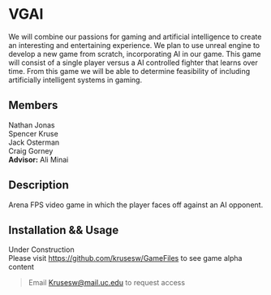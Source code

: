 # VGAI
We will combine our passions for gaming and artificial intelligence to create an interesting and entertaining experience. We plan to use unreal engine to develop a new game from scratch, incorporating AI in our game. This game will consist of a single player versus a AI controlled fighter that learns over time. From this game we will be able to determine feasibility of including artificially intelligent systems in gaming.

## Members
Nathan Jonas\
Spencer Kruse\
Jack Osterman\
Craig Gorney\
**Advisor:** Ali Minai

## Description
Arena FPS video game in which the player faces off against an AI opponent.

## Installation && Usage
Under Construction\
Please visit https://github.com/krusesw/GameFiles to see game alpha content
>Email Krusesw@mail.uc.edu to request access


